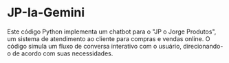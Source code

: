 # JP-Ia-Gemini
Este código Python implementa um chatbot para o "JP o Jorge Produtos", um sistema de atendimento ao cliente para compras e vendas online. O código simula um fluxo de conversa interativo com o usuário, direcionando-o de acordo com suas necessidades.
